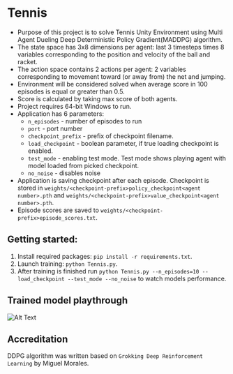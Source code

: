 # Tennis
 - Purpose of this project is to solve Tennis Unity Environment using Multi Agent Dueling Deep 
   Deterministic Policy Gradient(MADDPG) algorithm.
 - The state space has 3x8 dimensions per agent: last 3 timesteps times 8 variables corresponding to the position and 
   velocity of the ball and racket.
 - The action space contains 2 actions per agent: 2 variables corresponding to movement toward (or away from) the net 
   and jumping.
 - Environment will be considered solved when average score in 100 episodes is equal or greater than 0.5. 
 - Score is calculated by taking max score of both agents.
 - Project requires 64-bit Windows to run.
 - Application has 6 parameters:
     - `n_episodes` - number of episodes to run
     - `port` - port number
     - `checkpoint_prefix` - prefix of checkpoint filename.
     - `load_checkpoint` - boolean parameter, if true loading checkpoint is enabled.
     - `test_mode` - enabling test mode. Test mode shows playing agent with model loaded from picked checkpoint.
     - `no_noise` - disables noise 
  - Application is saving checkpoint after each episode. Checkpoint is stored in 
     `weights/<checkpoint-prefix>policy_checkpoint<agent number>.pth` and 
     `weights/<checkpoint-prefix>value_checkpoint<agent number>.pth`.
  - Episode scores are saved to `weights/<checkpoint-prefix>episode_scores.txt`.

## Getting started:
1. Install required packages: `pip install -r requirements.txt`.
2. Launch training: `python Tennis.py`.
3. After training is finished run `python Tennis.py --n_episodes=10 --load_checkpoint --test_mode --no_noise` to watch 
   models performance.
   
## Trained model playthrough
![Alt Text](Tennis.gif)

## Accreditation
DDPG algorithm was written based on `Grokking Deep Reinforcement Learning` by Miguel Morales.
